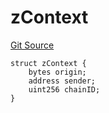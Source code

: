 # zContext
[Git Source](https://github.com/zeta-chain/protocol-contracts/blob/e9e111d59a014252dbe61290a7e2992479a0a46d/contracts/zevm/interfaces/UniversalContract.sol)


```solidity
struct zContext {
    bytes origin;
    address sender;
    uint256 chainID;
}
```

